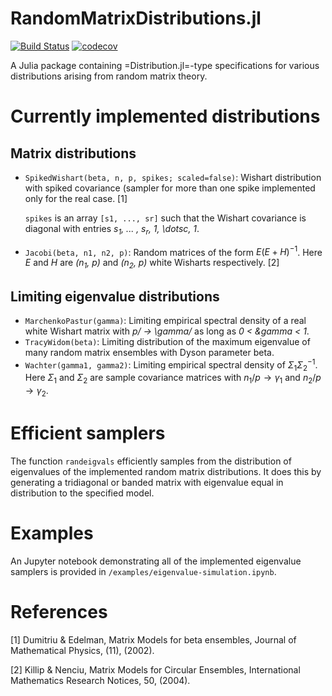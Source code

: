 RandomMatrixDistributions.jl
============================

[![Build Status](https://travis-ci.com/damian-t-p/RandomMatrixDistributions.jl.svg?branch=master)](https://travis-ci.com/damian-t-p/RandomMatrixDistributions.jl)
[![codecov](https://codecov.io/gh/damian-t-p/RandomMatrixDistributions.jl/branch/master/graph/badge.svg)](https://codecov.io/gh/damian-t-p/RandomMatrixDistributions.jl)

A Julia package containing =Distribution.jl=-type specifications for various distributions arising from random matrix theory.

# Currently implemented distributions

## Matrix distributions

* `SpikedWishart(beta, n, p, spikes; scaled=false)`: Wishart distribution with spiked covariance (sampler for more than one spike implemented only for the real case. [1]

	`spikes` is an array `[s1, ..., sr]` such that the Wishart covariance is diagonal with entries  *s<sub>1</sub>, ... , s<sub>r</sub>, 1, \dotsc, 1*.
	
* `Jacobi(beta, n1, n2, p)`: Random matrices of the form $E(E+H)^{-1}$. Here $E$ and *H* are *(n<sub>1</sub>, p)* and *(n<sub>2</sub>, p)* white Wisharts respectively. [2]

## Limiting eigenvalue distributions
* `MarchenkoPastur(gamma)`: Limiting empirical spectral density of a real white Wishart matrix with *p/ -> \gamma/* as long as *0 < &gamma < 1*.
* `TracyWidom(beta)`: Limiting distribution of the maximum eigenvalue of many random matrix ensembles with Dyson parameter beta.
* `Wachter(gamma1, gamma2)`: Limiting empirical spectral density of $\Sigma_{1} \Sigma_{2}^{-1}$. Here $\Sigma_{1}$ and $\Sigma_{2}$ are sample covariance matrices with $n_1/p \rightarrow \gamma_1$ and $n_{2}/p \rightarrow \gamma_{2}$.

# Efficient samplers
   The function `randeigvals` efficiently samples from the distribution of eigenvalues of the implemented random matrix distributions. It does this by generating a tridiagonal or banded matrix with eigenvalue equal in distribution to the specified model. 

# Examples
   An Jupyter notebook demonstrating all of the implemented eigenvalue samplers is provided in `/examples/eigenvalue-simulation.ipynb`.

# References
[1] Dumitriu & Edelman, Matrix Models for beta ensembles, Journal of Mathematical Physics, (11), (2002).

[2] Killip & Nenciu, Matrix Models for Circular Ensembles, International Mathematics Research Notices, 50, (2004).

